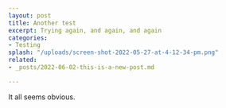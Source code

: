 ```yaml
---
layout: post
title: Another test
excerpt: Trying again, and again, and again
categories:
- Testing
splash: "/uploads/screen-shot-2022-05-27-at-4-12-34-pm.png"
related:
- _posts/2022-06-02-this-is-a-new-post.md

---
```

It all seems obvious.